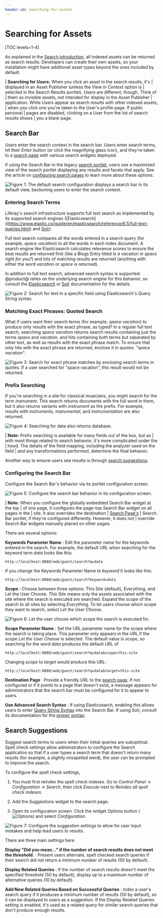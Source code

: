 ```yaml
---
header-id: searching-for-assets
---
```


# Searching for Assets

[TOC levels=1-4]

As explained in the 
[Search introduction](/docs/7-1/user/-/knowledge_base/u/search), 
all indexed assets can be returned as search results. Developers can create
their own assets, so your installation might have additional asset types beyond
the ones included by default. 

| **Searching for Users:** When you click an asset in the search results, it's
| displayed in an Asset Publisher (unless the *View in Context* option is
| selected in the Search Results portlet). Users are different, though. Think of
| them as invisible assets, not intended for display in the Asset Publisher
| application.  While Users appear as search results with other indexed assets,
| when you click one you're taken to the User's profile page. If public personal
| pages are disabled, clicking on a User from the list of search results shows
| you a blank page.

## Search Bar

Users enter the search context in the search bar. Users enter search terms, hit
their *Enter* button (or click the magnifying glass icon), and they're taken to
a [search page](/docs/7-1/user/-/knowledge_base/u/configuring-search-pages)
with various search widgets deployed. 

If using the Search Bar in the legacy 
[search portlet](/docs/7-1/user/-/knowledge_base/u/configuring-search-pages#legacy-search-experience),
users see a maximized view of the search portlet displaying any results and
facets that apply. See the article on 
[configuring search pages](/docs/7-1/user/-/knowledge_base/u/configuring-search-pages#legacy-search-experience)
to learn more about these options.

![Figure 1: The default search configuration displays a search bar in its default view,
beckoning users to enter the search context.](../../images/search-bar.png)

### Entering Search Terms

Liferay's search infrastructure supports full text search as implemented by its
supported search engines 
([Elasticsearch]((https://www.elastic.co/guide/en/elasticsearch/reference/6.5/full-text-queries.html)
and 
[Solr](http://lucene.apache.org/solr/features.html)).

Full text search compares all the words entered in a search query (for example,
*space vacation*) to all the words in each index document. A search engine like
Elasticsearch calculates relevance scores to ensure the best results are
returned first (like a Blogs Entry titled *Is a vacation in space right for
you?*) and lots of matching results are returned (anything with either the
word *vacation* or *space* is returned). 

In addition to full text search, advanced search syntax is supported. @product@
relies on the underlying search engine for this behavior, so consult the
[Elasticsearch](https://www.elastic.co/guide/en/elasticsearch/reference/6.5/query-dsl-query-string-query.html#query-string-syntax)
or 
[Solr](https://lucene.apache.org/solr/guide/6_6/query-syntax-and-parsing.html)
documentation for the details.

![Figure 2: Search for text in a specific field using Elasticsearch's Query String syntax.](../../images/search-advanced-syntax.png)

### Matching Exact Phrases: Quoted Search

What if users want their search terms (for example, _space vacation_) to produce
only results with the exact phrase, as typed? In a regular full text search,
searching _space vacation_ returns search results containing just the terms
_space_ and _vacation_, and hits containing both terms but separated by other
text, as well as results with the exact phrase match. To ensure that only hits
with the exact phrase are returned, enclose it in quotes: _"space vacation"_.

![Figure 3: Search for exact phrase matches by enclosing search terms in quotes. If a user searched for _"space vacation"_, this result would not be returned.](../../images/search-quoted.png)

### Prefix Searching

If you're searching in a site for classical musicians, you might search for the
term *instrument*. This search returns documents with the full word in them, but
it also returns variants with *instrument* as the prefix. For example, results
with *instruments*, *instrumental*, and *instrumentation* are also returned.

![Figure 4: Searching for *data* also returns *database*.](../../images/search-prefix.png)

| **Note:** Prefix searching is available for many fields out of the box, but as
| with most things related to search behavior, it's more complicated under the
| hood. The details of the field mapping, including the analyzer used on the field
| and any transformations performed, determine the final behavior.

Another way to ensure users see results is through 
[search suggestions](#search-suggestions).

### Configuring the Search Bar

Configure the Search Bar's behavior via its portlet configuration screen.

![Figure 5: Configure the search bar behavior in its configuration screen.](../../images/search-bar-configuration.png)

| **Note:** When you configure the globally embedded Search Bar widget at the top
| of one page, it configures the page-top Search Bar widget on all pages in the
| site. It also overrides the destination
| [Search Page's](/docs/7-1/user/-/knowledge_base/u/configuring-search-pages)
| Search Bar portlet, if they're configured differently. However, it does not
| override Search Bar widgets manually placed on other pages.

There are several options:

**Keywords Parameter Name**
: Edit the parameter name for the keywords entered in the search. For example,
the default URL when searching for the keyword term _data_ looks like
this: 

    http://localhost:8080/web/guest/search?q=data

If you change the Keywords Parameter Name to _keyword_ it looks like this:

    http://localhost:8080/web/guest/search?keyword=data

**Scope** 
: Choose between three options: This Site (default), Everything, and Let the
User Choose. *This Site* means only the assets associated with the site where the
search is executed are searched. Expand the scope of the search to all sites by
selecting *Everything*. To let users choose which scope they want to search,
select *Let the User Choose*.

![Figure 6: Let the user choose which scope the search is executed for.](../../images/search-scope.png)

**Scope Parameter Name** : Set the URL parameter name for the scope where the
search is taking place. This parameter only appears in the URL if the scope _Let
the User Choose_ is selected. The default value is _scope_, so searching for the
word _data_ produces the default URL of

    http://localhost:8080/web/guest/search?q=data&scope=this-site

Changing _scope_ to _target_ would produce this URL:

    http://localhost:8080/web/guest/search?q=data&target=this-site

**Destination Page**
: Provide a friendly URL to the 
[search page](/docs/7-1/user/-/knowledge_base/u/configuring-search-pages).
If not configured or if it points to a page that doesn't exist, a message
appears for administrators that the search bar must be configured for it to
appear to users.

**Use Advanced Search Syntax**
: If using Elasticsearch, enabling this allows users to enter 
[Query String Syntax](https://www.elastic.co/guide/en/elasticsearch/reference/6.5/query-dsl-query-string-query.html#query-string-syntax) 
into the Search Bar. If using Solr, consult its documentation for the 
[proper syntax](https://lucene.apache.org/solr/guide/6_6/query-syntax-and-parsing.html).

## Search Suggestions

Suggest search terms to users when their initial queries are suboptimal. Spell
check settings allow administrators to configure the Search application so that
if a user types a search term that doesn't return many results (for example,
a slightly misspelled werd), the user can be prompted to improve the search. 

To configure the spell check settings, 

1.  You must first reindex the spell check indexes. Go to *Control Panel* &rarr;
    *Configuration* &rarr; *Search*, then click *Execute* next to *Reindex all
    spell check indexes*.

2.  Add the Suggestions widget to the search page.

3.  Open its configuration screen. Click the widget Options button (![Options](../../images/icon-app-options.png)) and select *Configuration*.

![Figure 7: Configure the suggestion settings to allow for user input mistakes and help lead users to results.](../../images/search-suggestions.png)

There are three main settings here:

**Display "Did you mean..." if the number of search results does not meet the
threshold.**
: Present users alternate, spell checked search queries if their search did not
return a minimum number of results (50 by default).

**Display Related Queries**
: If the number of search results doesn't meet the specified threshold (50 by
default), display up to a maximum number of alternative queries (10 by default).

**Add New Related Queries Based on Successful Queries**
: Index a user's search query if it produces a minimum number of results (50 by
default), so it can be displayed to users as a suggestion. If the Display
Related Queries setting is enabled, it's used as a related query for similar
search queries that don't produce enough results.

